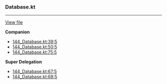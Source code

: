 ### Database.kt
---
[View file](files/144_Database.kt)

**Companion**

 - [144_Database.kt:39:5](files/144_Database.kt#L39)
 - [144_Database.kt:50:5](files/144_Database.kt#L50)
 - [144_Database.kt:75:5](files/144_Database.kt#L75)

**Super Delegation**

 - [144_Database.kt:67:5](files/144_Database.kt#L67)
 - [144_Database.kt:68:5](files/144_Database.kt#L68)
